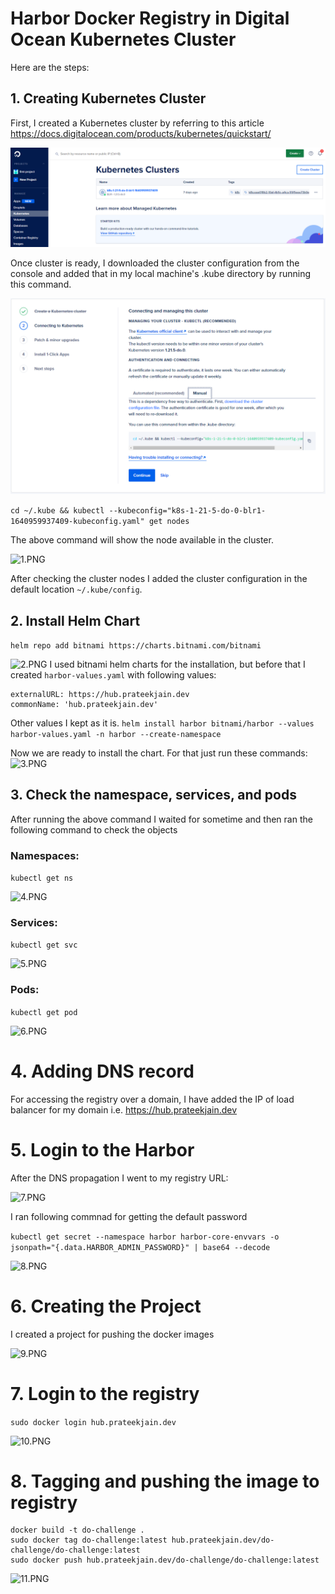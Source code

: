 # Harbor Docker Registry in Digital Ocean Kubernetes Cluster

Here are the steps:

## 1. Creating Kubernetes Cluster

First, I created a Kubernetes cluster by referring to this article https://docs.digitalocean.com/products/kubernetes/quickstart/

![12.PNG](images/12.PNG)

Once cluster is ready, I downloaded the cluster configuration from the console and added that in my local machine's .kube directory by running this command.

![13.PNG](images/13.PNG)

```cd ~/.kube && kubectl --kubeconfig="k8s-1-21-5-do-0-blr1-1640959937409-kubeconfig.yaml" get nodes```

The above command will show the node available in the cluster.


![1.PNG](images/1.PNG)

After checking the cluster nodes I added the cluster configuration in the default location ```~/.kube/config```.

## 2. Install Helm Chart

```helm repo add bitnami https://charts.bitnami.com/bitnami```

![2.PNG](images/2.PNG)
I used bitnami helm charts for the installation, but before that I created ```harbor-values.yaml``` with following values:

```
externalURL: https://hub.prateekjain.dev
commonName: 'hub.prateekjain.dev'
```
Other values I kept as it is. 
```helm install harbor bitnami/harbor --values harbor-values.yaml -n harbor --create-namespace```


Now we are ready to install the chart. For that just run these commands:
![3.PNG](images/3.PNG)

## 3. Check the namespace, services, and pods

After running the above command I waited for sometime and then ran the following command to check the objects

### Namespaces:

```kubectl get ns```

![4.PNG](images/4.PNG)

### Services:

```kubectl get svc```

![5.PNG](images/5.PNG)

### Pods:

```kubectl get pod```

![6.PNG](images/6.PNG)

# 4. Adding DNS record

For accessing the registry over a domain, I have added the IP of load balancer for my domain i.e. https://hub.prateekjain.dev

# 5. Login to the Harbor

After the DNS propagation I went to my registry URL:

![7.PNG](images/7.PNG)

I ran following commnad for getting the default password

``` kubectl get secret --namespace harbor harbor-core-envvars -o jsonpath="{.data.HARBOR_ADMIN_PASSWORD}" | base64 --decode ```

![8.PNG](images/8.PNG)

# 6. Creating the Project

I created a project for pushing the docker images

![9.PNG](images/9.PNG)

# 7. Login to the registry

```sudo docker login hub.prateekjain.dev```

![10.PNG](images/10.PNG)

# 8. Tagging and pushing the image to registry

``` 
docker build -t do-challenge .
sudo docker tag do-challenge:latest hub.prateekjain.dev/do-challenge/do-challenge:latest
sudo docker push hub.prateekjain.dev/do-challenge/do-challenge:latest 
```

![11.PNG](images/11.PNG)
